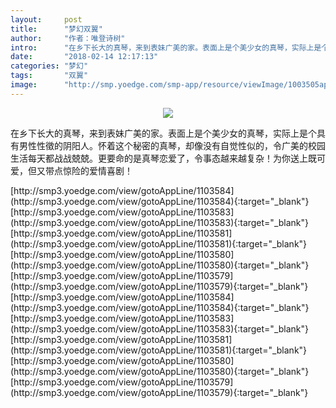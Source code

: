```yaml
---
layout:     post
title:      "梦幻双翼"
author:     "作者：唯登诗树"
intro:      "在乡下长大的真琴，来到表妹广美的家。表面上是个美少女的真琴，实际上是个具有男性性徵的阴阳人。怀着这个秘密的真琴，却像没有自觉性似的，令广美的校园生活每天都战战兢兢。更要命的是真琴恋爱了，令事态越来越复杂！为你送上既可爱，但又带点惊险的爱情喜剧！"
date:       "2018-02-14 12:17:13"
categories: "梦幻"
tags:       "双翼"
image:      "http://smp.yoedge.com/smp-app/resource/viewImage/1003505appline.png"
---
```

<div style="text-align: center">
<p><img src="http://smp.yoedge.com/smp-app/resource/viewImage/1003505appline.png"/></p>
</div>
<p class="post-meta">
<span>在乡下长大的真琴，来到表妹广美的家。表面上是个美少女的真琴，实际上是个具有男性性徵的阴阳人。怀着这个秘密的真琴，却像没有自觉性似的，令广美的校园生活每天都战战兢兢。更要命的是真琴恋爱了，令事态越来越复杂！为你送上既可爱，但又带点惊险的爱情喜剧！</span>
</p>
[http://smp3.yoedge.com/view/gotoAppLine/1103584](http://smp3.yoedge.com/view/gotoAppLine/1103584){:target="_blank"}
[http://smp3.yoedge.com/view/gotoAppLine/1103583](http://smp3.yoedge.com/view/gotoAppLine/1103583){:target="_blank"}
[http://smp3.yoedge.com/view/gotoAppLine/1103581](http://smp3.yoedge.com/view/gotoAppLine/1103581){:target="_blank"}
[http://smp3.yoedge.com/view/gotoAppLine/1103580](http://smp3.yoedge.com/view/gotoAppLine/1103580){:target="_blank"}
[http://smp3.yoedge.com/view/gotoAppLine/1103579](http://smp3.yoedge.com/view/gotoAppLine/1103579){:target="_blank"}
[http://smp3.yoedge.com/view/gotoAppLine/1103584](http://smp3.yoedge.com/view/gotoAppLine/1103584){:target="_blank"}
[http://smp3.yoedge.com/view/gotoAppLine/1103583](http://smp3.yoedge.com/view/gotoAppLine/1103583){:target="_blank"}
[http://smp3.yoedge.com/view/gotoAppLine/1103581](http://smp3.yoedge.com/view/gotoAppLine/1103581){:target="_blank"}
[http://smp3.yoedge.com/view/gotoAppLine/1103580](http://smp3.yoedge.com/view/gotoAppLine/1103580){:target="_blank"}
[http://smp3.yoedge.com/view/gotoAppLine/1103579](http://smp3.yoedge.com/view/gotoAppLine/1103579){:target="_blank"}


